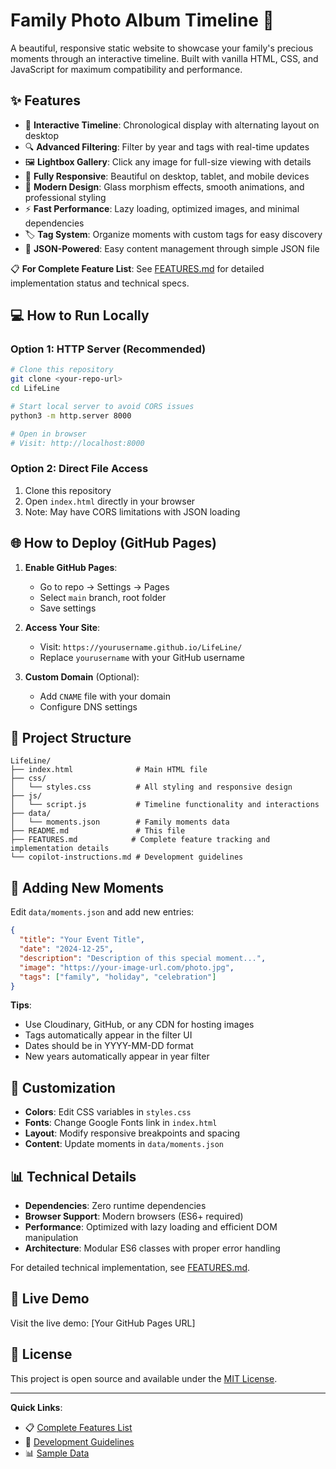 # Family Photo Album Timeline 📸

A beautiful, responsive static website to showcase your family's precious moments through an interactive timeline. Built with vanilla HTML, CSS, and JavaScript for maximum compatibility and performance.

## ✨ Features

- 🎯 **Interactive Timeline**: Chronological display with alternating layout on desktop
- 🔍 **Advanced Filtering**: Filter by year and tags with real-time updates
- 🖼️ **Lightbox Gallery**: Click any image for full-size viewing with details
- 📱 **Fully Responsive**: Beautiful on desktop, tablet, and mobile devices
- 🎨 **Modern Design**: Glass morphism effects, smooth animations, and professional styling
- ⚡ **Fast Performance**: Lazy loading, optimized images, and minimal dependencies
- 🏷️ **Tag System**: Organize moments with custom tags for easy discovery
- 📄 **JSON-Powered**: Easy content management through simple JSON file

📋 **For Complete Feature List**: See [FEATURES.md](FEATURES.md) for detailed implementation status and technical specs.

## 💻 How to Run Locally

### Option 1: HTTP Server (Recommended)
```bash
# Clone this repository
git clone <your-repo-url>
cd LifeLine

# Start local server to avoid CORS issues
python3 -m http.server 8000

# Open in browser
# Visit: http://localhost:8000
```

### Option 2: Direct File Access
1. Clone this repository
2. Open `index.html` directly in your browser
3. Note: May have CORS limitations with JSON loading

## 🌐 How to Deploy (GitHub Pages)

1. **Enable GitHub Pages**:
   - Go to repo → Settings → Pages
   - Select `main` branch, root folder
   - Save settings

2. **Access Your Site**:
   - Visit: `https://yourusername.github.io/LifeLine/`
   - Replace `yourusername` with your GitHub username

3. **Custom Domain** (Optional):
   - Add `CNAME` file with your domain
   - Configure DNS settings

## 📁 Project Structure

```
LifeLine/
├── index.html              # Main HTML file
├── css/
│   └── styles.css          # All styling and responsive design
├── js/
│   └── script.js           # Timeline functionality and interactions
├── data/
│   └── moments.json        # Family moments data
├── README.md               # This file
├── FEATURES.md            # Complete feature tracking and implementation details
└── copilot-instructions.md # Development guidelines
```

## 📝 Adding New Moments

Edit `data/moments.json` and add new entries:

```json
{
  "title": "Your Event Title",
  "date": "2024-12-25",
  "description": "Description of this special moment...",
  "image": "https://your-image-url.com/photo.jpg",
  "tags": ["family", "holiday", "celebration"]
}
```

**Tips**:
- Use Cloudinary, GitHub, or any CDN for hosting images
- Tags automatically appear in the filter UI
- Dates should be in YYYY-MM-DD format
- New years automatically appear in year filter

## 🎨 Customization

- **Colors**: Edit CSS variables in `styles.css`
- **Fonts**: Change Google Fonts link in `index.html`
- **Layout**: Modify responsive breakpoints and spacing
- **Content**: Update moments in `data/moments.json`

## 📊 Technical Details

- **Dependencies**: Zero runtime dependencies
- **Browser Support**: Modern browsers (ES6+ required)
- **Performance**: Optimized with lazy loading and efficient DOM manipulation
- **Architecture**: Modular ES6 classes with proper error handling

For detailed technical implementation, see [FEATURES.md](FEATURES.md).

## 🚀 Live Demo

Visit the live demo: [Your GitHub Pages URL]

## 📄 License

This project is open source and available under the [MIT License](LICENSE).

---

**Quick Links**:
- 📋 [Complete Features List](FEATURES.md)
- 🔧 [Development Guidelines](copilot-instructions.md)
- 📊 [Sample Data](data/moments.json)
